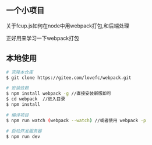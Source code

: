 ## 一个小项目

关于fcup.js如何在node中用webpack打包,和后端处理

正好用来学习一下webpack打包


## 本地使用

```bash
# 克隆本仓库
$ git clone https://gitee.com/lovefc/webpack.git

# 安装依赖
$ npm install webpack -g //直接安装新版即可
$ cd webpack  //进入目录
$ npm install

# 编译项目
$ npm run watch (webpack --watch) //或者使用 webpack -p

# 启动开发服务器
$ npm run dev

```
